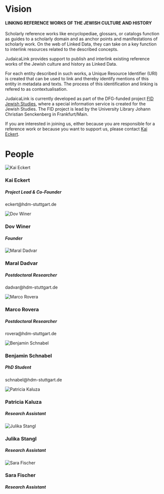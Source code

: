 # Vision


#### LINKING REFERENCE WORKS OF THE JEWISH CULTURE AND HISTORY

Scholarly reference works like encyclopediae, glossars, or catalogs function as guides to a scholarly domain and as anchor points and manifestations of scholarly work. On the web of Linked Data, they can take on a key function to interlink resources related to the described concepts.

JudaicaLink provides support to publish and interlink existing reference works of the Jewish culture and history as Linked Data. 

For each entity described in such works, a Unique Resource Identifier (URI) is created that can be used to link and thereby identify mentions of this entity in metadata and texts. The process of this identification and linking is refered to as contextualisation.

JudaicaLink is currently developed as part of the DFG-funded project [FID Jewish Studies](https://www.jewishstudies.de/), where a special information service is created for the Jewish Studies. The FID project is lead by the University Library Johann Christian Senckenberg in Frankfurt/Main.
 

If you are interested in joining us, either because you are responsible for a reference work or because you want to support us, please contact <a href="http://wiss.iuk.hdm-stuttgart.de/people/kai-eckert/"> Kai Eckert</a>.

# People
<div class="row">

<div class="col-6 col-sm-6 col-md-6 people">
<img src="/img/kai-portrait-quadrat.jpg" class="rounded-circle people_image" alt="Kai Eckert">
<h3>Kai Eckert</h3>
<h5>Project Lead & Co-Founder</h5>
<p>eckert@hdm-stuttgart.de</p>
</div>
<div class="col-6 col-sm-6 col-md-6 people">
<img src="/img/dov_winer.jpg"   class="rounded-circle people_image"  alt="Dov Winer">
<h3>Dov Winer</h3>
<h5>Founder</h5>
</div>
</div>

<div class="row">
<div class="col-6 col-sm-6 col-md-6 people">
<img src="/img/maral_dadvar.jpg"   class="rounded-circle people_image" alt="Maral Dadvar">
<h3>Maral Dadvar</h3>
<h5>Postdoctoral Researcher</h5>
<p>dadvar@hdm-stuttgart.de</p>
</div>
<div class="col-6 col-sm-6 col-md-6 people">
<img src="/img/Rovera-quadrat.jpg"   class="rounded-circle people_image" alt="Marco Rovera">
<h3>Marco Rovera</h3>
<h5>Postdoctoral Researcher</h5>
<p>rovera@hdm-stuttgart.de</p>
</div>
</div>


<div class="row">
<div class="col-6 col-sm-6 col-md-6 people">
<img src="/img/Schnabel-Quadrat.jpg"   class="rounded-circle people_image" alt="Benjamin Schnabel">
<h3>Benjamin Schnabel</h3>
<h5>PhD Student</h5>
<p>schnabel@hdm-stuttgart.de</p>
</div>

<div class="col-6 col-sm-6 col-md-6 people">
<img src="/img/Patricia_Kaluza_JudaicaLink .jpg"   class="rounded-circle people_image" alt="Patricia Kaluza">
<h3>Patricia Kaluza</h3>
<h5>Research Assistant</h5>
</div>
</div>

<div class="row">
<div class="col-6 col-sm-6 col-md-6 people">
<img src="/img/avatar.png"   class="rounded-circle people_image" alt="Julika Stangl">
<h3>Julika Stangl</h3>
<h5>Research Assistant</h5>
</div>
<div class="col-6 col-sm-6 col-md-6 people">
<img src="/img/Sara Fischer.jpeg"   class="rounded-circle people_image" alt="Sara Fischer">
<h3>Sara Fischer</h3>
<h5>Research Assistant</h5>
</div>
</div>
